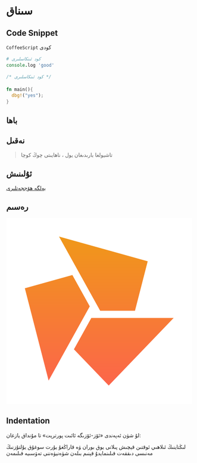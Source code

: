[يەرشارىدىكى باھالارغا بەلگە قويۇڭ]:#

# سىناق

## Code Snippet

`CoffeeScript` كودى

```coffee
# كود ئىنكاسلىرى
console.log 'good'


```

```rust
/* كود ئىنكاسلىرى */

fn main(){
  dbg!("yes");
}
```

## باھا

<!-- HTML 注释 --> 

<!-- 多行注释 --> 

## نەقىل

> تاشيولغا بارىدىغان يول ، ناھايىتى چوڭ كوچا

## ئۇلىنىش

[بەلگە ھۆججەتلىرى](https://github.com/xxai-art/xxai-art-md)

## رەسىم

![xxAI.Art ماركا كىملىكى](https://raw.githubusercontent.com/xxai-art/web/main/file/svg/logo.svg)

## Indentation

لۇ شۈن ئەپەندى «ئۆز-ئۆزىگە ئائىت پورترېت» تا مۇنداق يازغان:

  لىڭتاينىڭ ئىلاھىي ئوقتىن قېچىش پىلانى يوق
  بوران ۋە قاراڭغۇ يۇرت
  سوغۇق يۇلتۇزنىڭ مەنىسى دىققەت قىلىنمايدۇ
  قېنىم بىلەن شۈەنيۈەننى تەۋسىيە قىلىمەن


